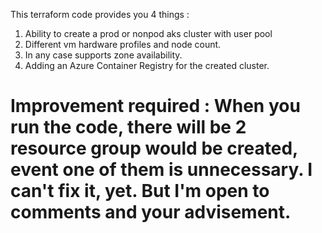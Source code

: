 This terraform code provides you 4 things :
1. Ability to create a prod or nonpod  aks cluster with user pool
2. Different vm hardware profiles and node count.
3. In any case supports zone availability.
4. Adding an Azure Container Registry for the created cluster.

# Improvement required : When you run the code, there will be 2 resource  group would be created, event one of them is unnecessary. I can't fix it, yet. But I'm open to comments and your advisement.
